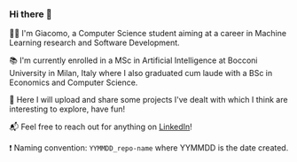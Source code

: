 ### Hi there 👋

<!--
**giacomo-ciro/giacomo-ciro** is a ✨ _special_ ✨ repository because its `README.md` (this file) appears on your GitHub profile.

Here are some ideas to get you started:

- 🔭 I’m currently working on ...
- 🌱 I’m currently learning ...
- 👯 I’m looking to collaborate on ...
- 🤔 I’m looking for help with ...
- 💬 Ask me about ...
- 📫 How to reach me: ...
- 😄 Pronouns: ...
- ⚡ Fun fact: ...
-->

🧑‍💻 I'm Giacomo, a Computer Science student aiming at a career in Machine Learning research and Software Development.

📚 I'm currently enrolled in a MSc in Artificial Intelligence at Bocconi University in Milan, Italy where I also graduated cum laude with a BSc in Economics and Computer Science.

🚀 Here I will upload and share some projects I've dealt with which I think are interesting to explore, have fun!

📬 Feel free to reach out for anything on [LinkedIn](https://www.linkedin.com/in/giacomo-ciro/)!  

❗ Naming convention: `YYMMDD_repo-name` where YYMMDD is the date created.
